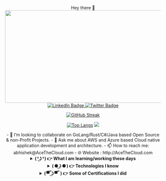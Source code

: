 

<div align="center">
  <div>Hey there 👋 <div>
  <img src="https://media.giphy.com/media/dWesBcTLavkZuG35MI/giphy.gif" width="600" height="300"/>
  <div id="badges">
   <a href="https://www.linkedin.com/in/enterprise-cloud-architect">
     <img src="https://img.shields.io/badge/LinkedIn-blue?style=for-the-badge&logo=linkedin&logoColor=white" alt="LinkedIn Badge"/>
   </a>
   <a href="https://twitter.com/AbhiForTweeting">
     <img src="https://img.shields.io/badge/Twitter-blue?style=for-the-badge&logo=twitter&logoColor=white" alt="Twitter Badge"/>
   </a>
 </div>
</div>

  
[![GitHub Streak](http://github-readme-streak-stats.herokuapp.com?user=abhiongithub&theme=dark&background=000000)](https://git.io/streak-stats)

[![Top Langs](https://github-readme-stats.vercel.app/api/top-langs/?username=abhiongithub&layout=compact)](https://github.com/abhiongithub/github-readme-stats)
<picture>
<source 
  srcset="https://github-readme-stats.vercel.app/api?username=abhiongithub&show_icons=true&theme=dark"
  media="(prefers-color-scheme: dark)"
/>
<source
  srcset="https://github-readme-stats.vercel.app/api?username=abhiongithub&show_icons=true"
  media="(prefers-color-scheme: light), (prefers-color-scheme: no-preference)"
/>
<img src="https://github-readme-stats.vercel.app/api?username=abhiongithub&show_icons=true" />
</picture>
</div>

<div>
- 👯 I’m looking to collaborate on GoLang/Rust/C#/Java based Open Source & non-Profit Projects.
- 💬 Ask me about AWS and Azure based Cloud native application development and architecture.
- 📫 How to reach me: abhishek@AceTheCloud.com
- 🌐 Website : http://AceTheCloud.com

<details>
 <summary><strong> ( ❛ ͜ʖ ❛ ) 👉 What I am learning/working these days</strong></summary>
   - Architecting and Developing Distributed Components <br/>
   - Serverless Architecture <br/>
   - Modular Monolithic <br/>
   - C# , Java <br/>
   - Apache Flink , Spark <br/>
   - GoLang , GoORM, FoFiber <br/>
   - Distributed Application Runtime (DAPR) <br/>
</details>

<details>
 <summary><strong> ( ⚈ ͜ʖ ⚈ ) 👉 Technologies I know</strong></summary>
   - ☁ Azure and AWS<br/>
   - IBM Open Shift <br/>
   - Docker , Kubernetes, AKS, EKS , Fargate <br/>
   - ASP.net (Expert) , Spring Boot (Intermediate) <br/>
   - GoLang , GoORM, FoFiber <br/>
   - Distributed Application Runtime (DAPR) <br/>
   - Terraform, Azure ARM , AWS Cloud Formation <br/>
   - Splunk <br/>
   - Elastic Stack (Intermediate) <br/>
   - Cross Platform Application Development using Xamarin / MAUI
</details>

<details>
 <summary><strong> ( ▀̿ ̿ ͜ʖ ▀̿ ̿  ) 👉 Some of Certifications I did </strong></summary>
   - Microsoft Certified: Azure Solutions Architect Expert  <br/>
   - Microsoft Certified: DevOps Engineer Expert <br/>
   - Microsoft Certified Trainer - M.C.T. <br/>
   - AWS Certified Solutions Architect – Associate <br/>
</details>
<div>
